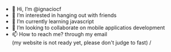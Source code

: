 - 👋 Hi, I’m @ignaciocf
- 👀 I’m interested in hanging out with friends
- 🌱 I’m currently learning javascript
- 💞️ I’m looking to collaborate on mobile applicatios development
- 📫 How to reach me?  through my email  
(my website is not ready yet, please don't judge to fast)
/



